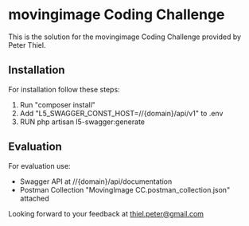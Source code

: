 # movingimage Coding Challenge

This is the solution for the movingimage Coding Challenge provided by Peter Thiel.

## Installation

For installation follow these steps:

1. Run "composer install"
2. Add "L5_SWAGGER_CONST_HOST=//{domain}/api/v1" to .env
3. RUN php artisan l5-swagger:generate

## Evaluation

For evaluation use:

- Swagger API at //{domain}/api/documentation
- Postman Collection "MovingImage CC.postman_collection.json" attached

Looking forward to your feedback at thiel.peter@gmail.com
